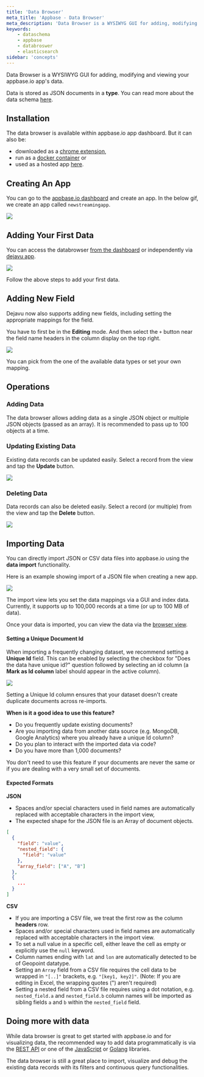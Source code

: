 ```yaml
---
title: 'Data Browser'
meta_title: 'Appbase - Data Browser'
meta_description: 'Data Browser is a WYSIWYG GUI for adding, modifying and viewing your appbase.io app data.'
keywords:
    - dataschema
    - appbase
    - databroswer
    - elasticsearch
sidebar: 'concepts'
---
```


Data Browser is a WYSIWYG GUI for adding, modifying and viewing your appbase.io app's data.

Data is stored as JSON documents in a **type**. You can read more about the data schema [here](/concepts/datamodel.html#appbase-data-schema).

## Installation

The data browser is available within appbase.io app dashboard. But it can also be:

-   downloaded as a [chrome extension](https://chrome.google.com/webstore/detail/dejavu/jopjeaiilkcibeohjdmejhoifenbnmlh),
-   run as a [docker container](https://hub.docker.com/r/appbaseio/dejavu) or
-   used as a hosted app [here](https://opensource.appbase.io/dejavu/live).

## Creating An App

You can go to the [appbase.io dashboard](https://dashboard.appbase.io) and create an app. In the below gif, we create an app called `newstreamingapp`.

![](https://i.imgur.com/r6hWKAG.gif)

## Adding Your First Data

You can access the databrowser [from the dashboard](http://dashboard.appbase.io/browser/) or independently via [dejavu app](https://opensource.appbase.io/dejavu/live/).

![](https://i.imgur.com/Bh59Ej1.gif)

Follow the above steps to add your first data.

## Adding New Field

Dejavu now also supports adding new fields, including setting the appropriate mappings for the field.

You have to first be in the **Editing** mode. And then select the `+` button near the field name headers in the column display on the top right.

![](https://i.imgur.com/Z7QaURd.png)

You can pick from the one of the available data types or set your own mapping.

## Operations

### Adding Data

The data browser allows adding data as a single JSON object or multiple JSON objects (passed as an array). It is recommended to pass up to 100 objects at a time.

### Updating Existing Data

Existing data records can be updated easily. Select a record from the view and tap the **Update** button.

![](https://i.imgur.com/9BTvUDI.png)

### Deleting Data

Data records can also be deleted easily. Select a record (or multiple) from the view and tap the **Delete** button.

![](https://i.imgur.com/k74fwaQ.png)

## Importing Data

You can directly import JSON or CSV data files into appbase.io using the **data import** functionality.

Here is an example showing import of a JSON file when creating a new app.

![](https://i.imgur.com/KylC3QX.gif)

The import view lets you set the data mappings via a GUI and index data. Currently, it supports up to 100,000 records at a time (or up to 100 MB of data).

Once your data is imported, you can view the data via the [browser view](https://dashboard.appbase.io/browser).

#### Setting a Unique Document Id

When importing a frequently changing dataset, we recommend setting a **Unique Id** field. This can be enabled by selecting the checkbox for "Does the data have unique id?" question followed by selecting an id column (a **Mark as Id column** label should appear in the active column).

![](https://i.imgur.com/0aooxFY.png)

Setting a Unique Id column ensures that your dataset doesn't create duplicate documents across re-imports.

**When is it a good idea to use this feature?**

-   Do you frequently update existing documents?
-   Are you importing data from another data source (e.g. MongoDB, Google Analytics) where you already have a unique Id column?
-   Do you plan to interact with the imported data via code?
-   Do you have more than 1,000 documents?

You don't need to use this feature if your documents are never the same or if you are dealing with a very small set of documents.

#### Expected Formats

**JSON**

-   Spaces and/or special characters used in field names are automatically replaced with acceptable characters in the import view,
-   The expected shape for the JSON file is an Array of document objects.

```json
[
  {
    "field": "value",
    "nested_field": {
      "field": "value"
    },
    "array_field": ["A", "B"]
  },
  {
    ...
  }
]
```

**CSV**

-   If you are importing a CSV file, we treat the first row as the column **headers** row.
-   Spaces and/or special characters used in field names are automatically replaced with acceptable characters in the import view.
-   To set a null value in a specific cell, either leave the cell as empty or explicitly use the `null` keyword.
-   Column names ending with `lat` and `lon` are automatically detected to be of Geopoint datatype.
-   Setting an `Array` field from a CSV file requires the cell data to be wrapped in `"[..]"` brackets, e.g. `"[key1, key2]"`. (Note: If you are editing in Excel, the wrapping quotes (") aren't required)
-   Setting a nested field from a CSV file requires using a dot notation, e.g. `nested_field.a` and `nested_field.b` column names will be imported as sibling fields `a` and `b` within the `nested_field` field.

## Doing more with data

While data browser is great to get started with appbase.io and for visualizing data, the recommended way to add data programmatically is via the [REST API](/rest-quickstart.html) or one of the [JavaScript](/javascript/quickstart.html) or [Golang](https://godoc.org/github.com/appbaseio/go-appbase) libraries.

The data browser is still a great place to import, visualize and debug the existing data records with its filters and continuous query functionalities.
